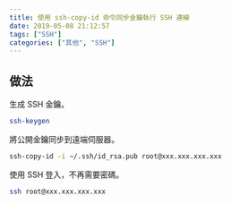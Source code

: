 ```yaml
---
title: 使用 ssh-copy-id 命令同步金鑰執行 SSH 連線
date: 2019-05-08 21:12:57
tags: ["SSH"]
categories: ["其他", "SSH"]
---
```


## 做法

生成 SSH 金鑰。

```bash
ssh-keygen
```

將公開金鑰同步到遠端伺服器。

```bash
ssh-copy-id -i ~/.ssh/id_rsa.pub root@xxx.xxx.xxx.xxx
```

使用 SSH 登入，不再需要密碼。

```bash
ssh root@xxx.xxx.xxx.xxx
```
